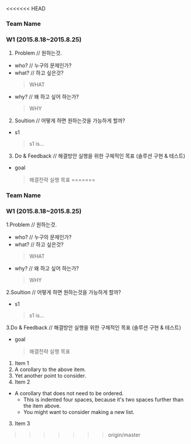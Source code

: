 <<<<<<< HEAD
### Team Name

### W1 (2015.8.18~2015.8.25)

1. Problem // 원하는것.
  - who? // 누구의 문제인가?
  - what? // 하고 싶은것?
    > WHAT
  - why? // 왜 하고 싶어 하는가?
    > WHY

2. Soultion // 어떻게 하면 원하는것을 가능하게 할까?
  - s1
    > s1 is...

3. Do & Feedback // 해결방안 실행을 위한 구체적인 목표 (솔루션 구현 & 테스트)
  - goal
    > 해결전략 실행 목표
=======
### Team Name

### W1 (2015.8.18~2015.8.25)

1.Problem // 원하는것.
  - who? // 누구의 문제인가?
  - what? // 하고 싶은것?
      > WHAT
  - why? // 왜 하고 싶어 하는가?
    > WHY

2.Soultion // 어떻게 하면 원하는것을 가능하게 할까?
  - s1
    > s1 is...

3.Do & Feedback // 해결방안 실행을 위한 구체적인 목표 (솔루션 구현 & 테스트)
  - goal
    > 해결전략 실행 목표

1. Item 1
  1. A corollary to the above item.
  2. Yet another point to consider.
2. Item 2
  * A corollary that does not need to be ordered.
    * This is indented four spaces, because it's two spaces further than the item above.
    * You might want to consider making a new list.
3. Item 3
>>>>>>> origin/master
